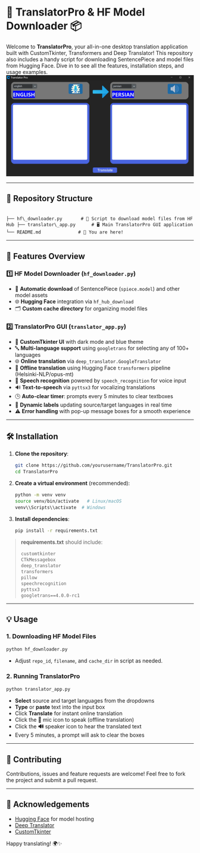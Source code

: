 # 🎉 TranslatorPro & HF Model Downloader 📦

Welcome to **TranslatorPro**, your all-in-one desktop translation application built with CustomTkinter, Transformers and Deep Translator! This repository also includes a handy script for downloading SentencePiece and model files from Hugging Face. Dive in to see all the features, installation steps, and usage examples.
![Demo Application](screenshot.png)

---

## 📁 Repository Structure

```

├── hf\_downloader.py       # 🎯 Script to download model files from HF Hub ├── translator\_app.py      # 🖥️ Main TranslatorPro GUI application └── README.md              # 📖 You are here!

````

---

## 🚀 Features Overview

### 1️⃣ HF Model Downloader (`hf_downloader.py`)

- 🔄 **Automatic download** of SentencePiece (`spiece.model`) and other model assets
- 🌐 **Hugging Face** integration via `hf_hub_download`
- 🗂️ **Custom cache directory** for organizing model files

### 2️⃣ TranslatorPro GUI (`translator_app.py`)

- 🎨 **CustomTkinter UI** with dark mode and blue theme
- 🔤 **Multi-language support** using `googletrans` for selecting any of 100+ languages
- 🌐 **Online translation** via `deep_translator.GoogleTranslator`
- 🤖 **Offline translation** using Hugging Face `transformers` pipeline (Helsinki-NLP/opus-mt)
- 🎤 **Speech recognition** powered by `speech_recognition` for voice input
- 🔊 **Text-to-speech** via `pyttsx3` for vocalizing translations
- 🕒 **Auto-clear timer**: prompts every 5 minutes to clear textboxes
- 🔄 **Dynamic labels** updating source/target languages in real time
- ⚠️ **Error handling** with pop-up message boxes for a smooth experience

---

## 🛠️ Installation

1. **Clone the repository**:
   ```bash
   git clone https://github.com/yourusername/TranslatorPro.git
   cd TranslatorPro
   ```

2. **Create a virtual environment** (recommended):

   ```bash
   python -m venv venv
   source venv/bin/activate   # Linux/macOS
   venv\\Scripts\\activate  # Windows
   ```

3. **Install dependencies**:

   ```bash
   pip install -r requirements.txt
   ```

> **requirements.txt** should include:
>
> ```text
> customtkinter
> CTkMessagebox
> deep_translator
> transformers
> pillow
> speechrecognition
> pyttsx3
> googletrans==4.0.0-rc1
> ```

---

## 💡 Usage

### 1. Downloading HF Model Files

```bash
python hf_downloader.py
```

- Adjust `repo_id`, `filename`, and `cache_dir` in script as needed.

### 2. Running TranslatorPro

```bash
python translator_app.py
```

- **Select** source and target languages from the dropdowns
- **Type** or **paste** text into the input box
- Click **Translate** for instant online translation
- Click the **🎤** mic icon to speak (offline translation)
- Click the **🔊** speaker icon to hear the translated text
- Every 5 minutes, a prompt will ask to clear the boxes

---

## 🤝 Contributing

Contributions, issues and feature requests are welcome! Feel free to fork the project and submit a pull request.

---

## 🙏 Acknowledgements

- [Hugging Face](https://huggingface.co/) for model hosting
- [Deep Translator](https://github.com/nidhaloff/deep-translator)
- [CustomTkinter](https://github.com/TomSchimansky/CustomTkinter)

Happy translating! 🌍✨

```
```
